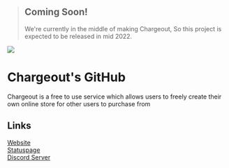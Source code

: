 > ## Coming Soon!
> We're currently in the middle of making Chargeout, So this project is expected to be released in mid 2022.

<img src="https://cdn.discordapp.com/attachments/993628608050499654/996127924862341141/co3.png">

# Chargeout's GitHub
Chargeout is a free to use service which allows users to freely create their own online store for other users to purchase from

## Links
[Website](https://chargeout.io)
<br>[Statuspage](https://status.chargeout.io)
<br>[Discord Server](https://chrge.link/discord)

